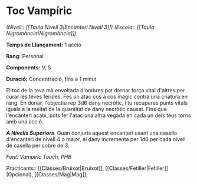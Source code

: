 # Toc Vampíric

*(Nivell:: [[Taula Nivell 3|Encanteri Nivell 3]]) (Escola:: [[Taula Nigromància|Nigromància]])*

**Temps de Llançament:** 1 acció

**Rang:** Personal

**Components:** V, S

**Duració:** Concentració, fins a 1 minut

El toc de la teva mà envoltada d'ombres pot drenar força vital d'altres per curar les teves ferides. Fes un atac cos a cos màgic contra una criatura en rang. En donar, l'objectiu rep 3d6 dany necròtic, i tu recuperes punts vitals iguals a la meitat de la quantitat de dany necròtic causat. Fins que l'encanteri acabi, pots fer l'atac una altra vegada en cada un dels teus torns amb una acció.

***A Nivells Superiors***. Quan conjuris aquest encanteri usant una casella d'encanteri de nivell 4 o major, el dany incrementa per 1d6 per cada nivell de casella per sobre de 3.


*Font: Vampiric Touch, PHB*



Practicants:: [[Classes/Bruixot|Bruixot]], [[Classes/Fetiller|Fetiller]] (Opcional), [[Classes/Mag|Mag]],